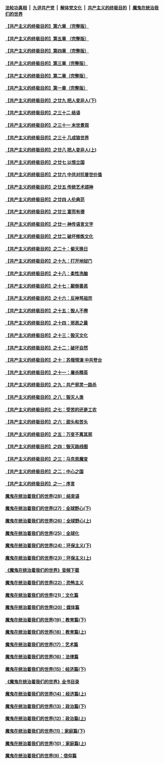 ####  [法轮功真相](../../../../basic/blob/master/README.md?t=05131531) &nbsp;|&nbsp; [九评共产党](../../../../9ping.md/blob/master/README.md?t=05131531) &nbsp;|&nbsp; [解体党文化](../../../../jtdwh.md/blob/master/README.md?t=05131531)  &nbsp;|&nbsp; [共产主义的终极目的](../../../../gczydzjmd.md/blob/master/README.md?t=05131531) &nbsp;|&nbsp; [魔鬼在统治我们的世界](../../../../mgztzwmdsj.md/blob/master/README.md?t=05131531) 

#### [【共产主义的终极目的】第六章 （完整版）](../pages/nsc422/n11428913.md?t=05131531) 

#### [【共产主义的终极目的】第五章 （完整版）](../pages/nsc422/n11428912.md?t=05131531) 

#### [【共产主义的终极目的】第四章 （完整版）](../pages/nsc422/n11428907.md?t=05131531) 

#### [【共产主义的终极目的】第三章（完整版）](../pages/nsc422/n11428848.md?t=05131531) 

#### [【共产主义的终极目的】第二章（完整版）](../pages/nsc422/n11428831.md?t=05131531) 

#### [【共产主义的终极目的】第一章（完整版）](../pages/nsc422/n11417651.md?t=05131531) 

#### [【共产主义的终极目的】之廿九 把人变非人(下)](../pages/nsc422/n11344140.md?t=05131531) 

#### [【共产主义的终极目的】之三十二 结语](../pages/nsc422/n11360535.md?t=05131531) 

#### [【共产主义的终极目的】之三十一 末世景观](../pages/nsc422/n11351129.md?t=05131531) 

#### [【共产主义的终极目的】之三十 几成狼世界](../pages/nsc422/n11348280.md?t=05131531) 

#### [【共产主义的终极目的】之廿八 把人变非人(上)](../pages/nsc422/n11340492.md?t=05131531) 

#### [【共产主义的终极目的】之廿七 以恨立国](../pages/nsc422/n11336944.md?t=05131531) 

#### [【共产主义的终极目的】之廿六 中共对抗普世价值](../pages/nsc422/n11324785.md?t=05131531) 

#### [【共产主义的终极目的】之廿五 传统艺术颂神](../pages/nsc422/n11296396.md?t=05131531) 

#### [【共产主义的终极目的】之廿四 人伦典范](../pages/nsc422/n11296397.md?t=05131531) 

#### [【共产主义的终极目的】之廿三 富而有德](../pages/nsc422/n11283598.md?t=05131531) 

#### [【共产主义的终极目的】之廿一 神传语言文字](../pages/nsc422/n11263265.md?t=05131531) 

#### [【共产主义的终极目的】之廿二 破坏修炼文化](../pages/nsc422/n11245728.md?t=05131531) 

#### [【共产主义的终极目的】之二十：偷天换日](../pages/nsc422/n11238846.md?t=05131531) 

#### [【共产主义的终极目的】之十九：打开地狱门](../pages/nsc422/n11206376.md?t=05131531) 

#### [【共产主义的终极目的】之十八：柔性洗脑](../pages/nsc422/n11199994.md?t=05131531) 

#### [【共产主义的终极目的】之十七：颠倒善恶](../pages/nsc422/n11179782.md?t=05131531) 

#### [【共产主义的终极目的】之十六：反神骂祖宗](../pages/nsc422/n11166798.md?t=05131531) 

#### [【共产主义的终极目的】之十五：毁人不倦](../pages/nsc422/n11166792.md?t=05131531) 

#### [【共产主义的终极目的】之十四：邪恶之最](../pages/nsc422/n11150249.md?t=05131531) 

#### [【共产主义的终极目的】之十三：毁灭文化](../pages/nsc422/n11135227.md?t=05131531) 

#### [【共产主义的终极目的】之十二：破坏自然](../pages/nsc422/n11135214.md?t=05131531) 

#### [【共产主义的终极目的】之十：苏俄预演 中共登台](../pages/nsc422/n11118424.md?t=05131531) 

#### [【共产主义的终极目的】之十一：屠杀精英](../pages/nsc422/n11118442.md?t=05131531) 

#### [【共产主义的终极目的】之九：共产邪灵一路杀](../pages/nsc422/n11114139.md?t=05131531) 

#### [【共产主义的终极目的】之八：毁灭人类](../pages/nsc422/n11108503.md?t=05131531) 

#### [【共产主义的终极目的】之七：受苦的还是工农](../pages/nsc422/n11101809.md?t=05131531) 

#### [【共产主义的终极目的】之六：甜头和苦头](../pages/nsc422/n11096971.md?t=05131531) 

#### [【共产主义的终极目的】之五：万变不离其邪](../pages/nsc422/n11091285.md?t=05131531) 

#### [【共产主义的终极目的】之四：毁灭路线图](../pages/nsc422/n11086284.md?t=05131531) 

#### [【共产主义的终极目的】之三：马克思魔变](../pages/nsc422/n11061941.md?t=05131531) 

#### [【共产主义的终极目的】之二：中心之国](../pages/nsc422/n11047728.md?t=05131531) 

#### [【共产主义的终极目的】之一：序言](../pages/nsc422/n11086077.md?t=05131531) 

#### [魔鬼在统治着我们的世界(28)：结束语](../pages/nsc422/n10936246.md?t=05131531) 

#### [魔鬼在统治着我们的世界(27)：全球野心(下)](../pages/nsc422/n10928319.md?t=05131531) 

#### [魔鬼在统治着我们的世界(26)：全球野心(上)](../pages/nsc422/n10900318.md?t=05131531) 

#### [魔鬼在统治着我们的世界(25)：全球化](../pages/nsc422/n10788205.md?t=05131531) 

#### [魔鬼在统治着我们的世界(24)：环保主义(下)](../pages/nsc422/n10695307.md?t=05131531) 

#### [魔鬼在统治着我们的世界(23)：环保主义(上)](../pages/nsc422/n10688613.md?t=05131531) 

#### [《魔鬼在统治着我们的世界》音频下载](../pages/nsc422/n10635553.md?t=05131531) 

#### [魔鬼在统治着我们的世界(22)：恐怖主义](../pages/nsc422/n10614727.md?t=05131531) 

#### [魔鬼在统治着我们的世界(21)：文化篇](../pages/nsc422/n10597706.md?t=05131531) 

#### [魔鬼在统治着我们的世界(20)：媒体篇](../pages/nsc422/n10586579.md?t=05131531) 

#### [魔鬼在统治着我们的世界(19)：教育篇(下)](../pages/nsc422/n10564808.md?t=05131531) 

#### [魔鬼在统治着我们的世界(18)：教育篇(上)](../pages/nsc422/n10526970.md?t=05131531) 

#### [魔鬼在统治着我们的世界(17)：艺术篇](../pages/nsc422/n10499093.md?t=05131531) 

#### [魔鬼在统治着我们的世界(16)：法律篇](../pages/nsc422/n10485969.md?t=05131531) 

#### [魔鬼在统治着我们的世界(15)：经济篇(下)](../pages/nsc422/n10469975.md?t=05131531) 

#### [《魔鬼在统治着我们的世界》全书目录](../pages/nsc422/n10464261.md?t=05131531) 

#### [魔鬼在统治着我们的世界(14)：经济篇(上)](../pages/nsc422/n10457370.md?t=05131531) 

#### [魔鬼在统治着我们的世界(13)：政治篇(下)](../pages/nsc422/n10448270.md?t=05131531) 

#### [魔鬼在统治着我们的世界(12)：政治篇(上)](../pages/nsc422/n10444576.md?t=05131531) 

#### [魔鬼在统治着我们的世界(11)：家庭篇(下)](../pages/nsc422/n10440961.md?t=05131531) 

#### [魔鬼在统治着我们的世界(10)：家庭篇(上)](../pages/nsc422/n10435448.md?t=05131531) 

#### [魔鬼在统治着我们的世界(9)：信仰篇](../pages/nsc422/n10432159.md?t=05131531) 

